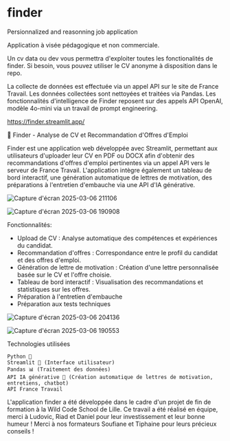 # finder
Persionnalized and reasonning job application

Application à visée pédagogique et non commerciale.

Un cv data ou dev vous permettra d'exploiter toutes les fonctionalités de finder.
Si besoin, vous pouvez utiliser le CV anonyme à disposition dans le repo.

La collecte de données est effectuée via un appel API sur le site de France Travail.
Les données collectées sont nettoyées et traitées via Pandas.
Les fonctionnalités d'intelligence de Finder reposent sur des appels API OpenAI, modèle 4o-mini via un travail de prompt engineering.


https://finder.streamlit.app/

🎯 Finder - Analyse de CV et Recommandation d'Offres d'Emploi

Finder est une application web développée avec Streamlit, permettant aux utilisateurs d'uploader leur CV en PDF ou DOCX afin d'obtenir des recommandations d'offres d'emploi pertinentes via un appel API vers le serveur de France Travail. 
L'application intègre également un tableau de bord interactif, une génération automatique de lettres de motivation, des préparations à l'entretien d'embauche via une API d'IA générative.

![Capture d'écran 2025-03-06 211106](https://github.com/user-attachments/assets/bb5ebb4b-d0fb-4f31-8636-0a1410cce260)

![Capture d'écran 2025-03-06 190908](https://github.com/user-attachments/assets/33d4b00a-d68c-454d-b9f6-227cc61ae369)


Fonctionnalités:

- Upload de CV : Analyse automatique des compétences et expériences du candidat.
- Recommandation d'offres : Correspondance entre le profil du candidat et des offres d'emploi.
- Génération de lettre de motivation : Création d'une lettre personnalisée basée sur le CV et l'offre choisie.
- Tableau de bord interactif : Visualisation des recommandations et statistiques sur les offres.
- Préparation à l'entretien d'embauche
- Préparation aux tests techniques

![Capture d'écran 2025-03-06 204136](https://github.com/user-attachments/assets/aaff1dac-2495-420e-9ea4-5ca7c2fc1a59)

![Capture d'écran 2025-03-06 190553](https://github.com/user-attachments/assets/e8944183-56a6-453a-8676-37e9b7e3fc73)

Technologies utilisées

    Python 🐍
    Streamlit 🎨 (Interface utilisateur)
    Pandas 📊 (Traitement des données)
    API IA générative 🤖 (Création automatique de lettres de motivation, entretiens, chatbot)
    API France Travail

L'application finder a été développée dans le cadre d'un projet de fin de formation à la Wild Code School de Lille. Ce travail a été réalisé en équipe, merci à Ludovic, Riad et Daniel pour leur investissement et leur bonne humeur ! Merci à nos formateurs Soufiane et Tiphaine pour leurs précieux conseils !
